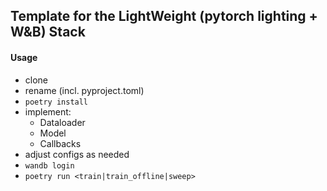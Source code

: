 ## Template for the LightWeight (pytorch lighting + W&B) Stack


#### Usage
- clone
- rename (incl. pyproject.toml)
- ```poetry install```
- implement:
    - Dataloader
    - Model
    - Callbacks
- adjust configs as needed
- ```wandb login```
- ```poetry run <train|train_offline|sweep>```
